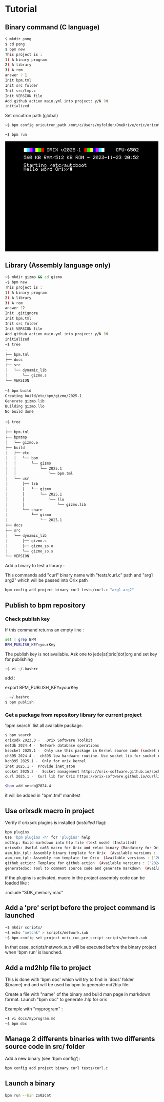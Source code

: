 # Tutorial

## Binary command (C language)

```bash
$ mkdir pong
$ cd pong
$ bpm new
This project is :
1) A binary program
2) A library
3) A rom
answer ? 1
Init bpm.tml
Init src folder
Init src/tmp.c
Init VERSION file
Add github action main.yml into project: y/N ?N
initialized
```

Set oricutron path (global)

```bash
~$ bpm config oricutron_path /mnt/c/Users/myfolder/OneDrive/oric/oricutron_plugins/oricutron
```

```bash
~$ bpm run
```

![alt text](images/helloworld.png)

## Library (Assembly language only)

```bash
~$ mkdir gizmo && cd gizmo
~$ bpm new
This project is :
1) A binary program
2) A library
3) A rom
answer ?2
Init .gitignore
Init bpm.tml
Init src folder
Init VERSION file
Add github action main.yml into project: y/N ?N
initialized
~$ tree
.
├── bpm.tml
├── docs
├── src
│   └── dynamic_lib
│       └── gizmo.s
└── VERSION

~$ bpm build
Creating build/etc/bpm/gizmo/2025.1
Generate gizmo.lib
Building gizmo.llo
No build done

~$ tree
.
├── bpm.tml
├── bpmtmp
│   └── gizmo.o
├── build
│   ├── etc
│   │   └── bpm
│   │       └── gizmo
│   │           └── 2025.1
│   │               └── bpm.tml
│   └── usr
│       ├── lib
│       │   └── gizmo
│       │       └── 2025.1
│       │           └── llo
│       │               └── gizmo.lib
│       └── share
│           └── gizmo
│               └── 2025.1
├── docs
├── src
│   └── dynamic_lib
│       ├── gizmo.s
│       ├── gizmo_so.o
│       └── gizmo_so.s
└── VERSION

```

Add a binary to test a library :

This commands add "curl" binary name with "tests/curl.c" path and "arg1 arg2" which will be passed into Orix path

```bash
bpm config add project binary curl tests/curl.c "arg1 arg2"
```

## Publish to bpm repository

### Check publish key

If this command returns an empty line :


```bash
set | grep BPM
BPM_PUBLISH_KEY=yourKey
```

The publish key is not available. Ask one to jede[at]oric[dot]org and set key for publishing

```bash
~$ vi ~/.bashrc
```

add :

export BPM_PUBLISH_KEY=yourKey

```bash
. ~/.bashrc
$ bpm publish
```

### Get a package from repository library for current project

'bpm search' list all available package.

```bash
$ bpm search
orixsdk 2023.3 -   Orix Software Toolkit
netdb 2024.4 -  Network database operations
ksocket 2025.1 -  Only use this package in Kernel source code (socket management part)
ch395 2024.4 -  ch395 low hardware routine. Use socket lib for socket management under Orix
kch395 2025.1 -  Only for orix kernel
inet 2025.1 -  Provide inet_aton
socket 2025.2 -  Socket management https://orix-software.github.io/socketlib/api/
curl 2025.1 -  Curl lib for Orix https://orix-software.github.io/curllib/api/
```

```bash
$bpm add netdb@2024.4
```

it will be added in "bpm.tml" manifest

## Use orixsdk macro in project

Verify if orixsdk plugins is installed (*installed* flag):

```bash
bpm plugins
Use 'bpm plugins -h' for 'plugins' help
md2hlp: Build markdown into hlp file (text mode) [Installed]
orixsdk: Useful ca65 macro for Orix and reloc binary (Mandatory for Orix projects)  (Available versions : ['2023.3.0']) *[Installed]*
asm_bin_tpl: Assembly binary template for Orix  (Available versions : ['2024.4']) [Installed]
asm_rom_tpl: Assembly rom template for Orix  (Available versions : ['2024.4']) [Installed]
github_action: Template for github action  (Available versions : ['2024.4']) [Installed]
generatedoc: Tool to comment source code and generate markdown  (Available versions : ['2025.1']) [Installed]
```

if the plugins is activated, macro in the project assembly code can be loaded like :

.include "SDK_memory.mac"

## Add a 'pre' script before the project command is launched

```bash
~$ mkdir scripts/
~$ echo "netchk" > scripts/network.sub
~$ bpm config set project orix_run_pre_script scripts/network.sub
```

In that case, scripts/network.sub will be executed before the binary project when 'bpm run' is launched.

## Add a md2hlp file to project

This is done with 'bpm doc' which will try to find in 'docs' folder ${name}.md and will be used by bpm to generate md2hlp file.

Create a file with "name" of the binary and build man page in markdown format.
Launch "bpm doc" to generate .hlp for orix

Example with "myprogram" :

```bash
~$ vi docs/myprogram.md
~$ bpm doc
```

## Manage 2 differents binaries with two differents source code in src/ folder

Add a new binary (see 'bpm config'):

```bash
bpm config add project binary curl tests/curl.c
```

## Launch a binary

```bash
bpm run --bin zx02cat
```
